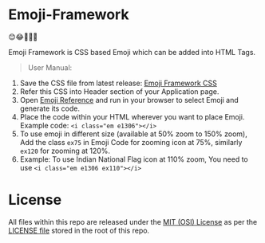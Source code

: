 # Emoji-Framework
😊😂🤔🎉🎊

Emoji Framework is CSS based Emoji which can be added into HTML Tags. 
> User Manual:

1. Save the CSS file from latest release: [Emoji Framework CSS](https://github.com/BipulRaman/Emoji-Framework/releases/latest)
2. Refer this CSS into Header section of your Application page.
3. Open [Emoji Reference](https://web.bipul.in/Emoji-Framework) and run in your browser to select Emoji and generate its code. 
4. Place the code within your HTML wherever you want to place Emoji. Example code: `<i class="em e1306"></i>`
5. To use emoji in different size (available at 50% zoom to 150% zoom), Add the class `ex75` in Emoji Code for zooming icon at 75%, similarly `ex120` for zooming at 120%. 
6. Example: To use Indian National Flag icon at 110% zoom, You need to use `<i class="em e1306 ex110"></i>`

# License
All files within this repo are released under the [MIT (OSI) License]( https://en.wikipedia.org/wiki/MIT_License) as per the [LICENSE file](./LICENSE) stored in the root of this repo. 
